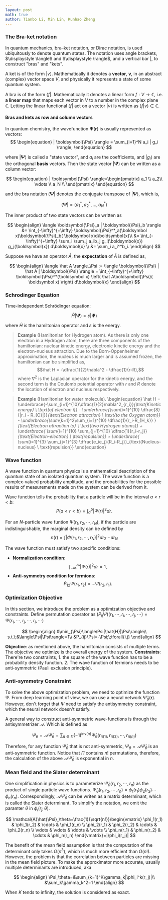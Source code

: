 ```yaml
---
layout: post
math: true
author: Tianbo Li, Min Lin, Kunhao Zheng
---
```


### The Bra-ket notation
In quantum mechanics, bra–ket notation, or Dirac notation, is used ubiquitously to denote quantum states. The notation uses angle brackets, \$\displaystyle \langle\$ and \$\displaystyle \rangle\$, and a vertical bar $\displaystyle |$, to construct "bras" and "kets".

A ket is of the form $\displaystyle |v\rangle$. Mathematically it denotes a **vector**, $\displaystyle \boldsymbol {v}$, in an abstract (complex) vector space $\displaystyle V$, and physically it represents a state of some quantum system.

A bra is of the form $\displaystyle \langle f|$. Mathematically it denotes a linear form $\displaystyle f:V\to \mathbb {C}$, i.e. **a linear map** that maps each vector in $\displaystyle V$ to a number in the complex plane $\displaystyle \mathbb {C}$. Letting the linear functional $\displaystyle \langle f|$ act on a vector $\displaystyle |v\rangle$ is written as $\displaystyle \langle f|v\rangle \in \mathbb {C}$.

#### Bras and kets as row and column vectors
In quantum chemistry, the wavefunction $\displaystyle \boldsymbol{\Psi} ( \boldsymbol r)$ is usually represented as vectors:
$$
\begin{equation}
| \boldsymbol{\Psi} \rangle = \sum_{i=1}^N a_i | g_i \rangle,
\end{equation}
$$

where $| \boldsymbol{\Psi} \rangle$ is called a "state vector", and $a_i$ are the coefficients, and $| g_i \rangle$ are the orthogonal **basis** vectors. Then the state vector $| \boldsymbol{\Psi} \rangle$ can be written as a column vector:

$$
\begin{equation}
    | \boldsymbol{\Psi} \rangle=\begin{pmatrix}
    a_1 \\
    a_2\\
    \vdots \\
    a_N
    \\
    \end{pmatrix}
\end{equation}
$$

and the bra notation $\langle \boldsymbol{\Psi} |$ denotes the conjugate transpose of $| \boldsymbol{\Psi} \rangle$, which is,

$$
    \langle \boldsymbol{\Psi} | = (a_1^*, a_2^*, \dots, a_N^*)
$$

The inner product of two state vectors can be written as

$$
\begin{align}
\langle \boldsymbol{\Psi}_a | \boldsymbol{\Psi}_b \rangle &= \int_{-\infty}^{+\infty} \boldsymbol{\Psi}^*_a(\boldsymbol x)\boldsymbol{\Psi}_b( \boldsymbol x)d\boldsymbol{x}\\
&= \int_{-\infty}^{+\infty} \sum_i \sum_j a_ib_j g_i(\boldsymbol{x})  g_j(\boldsymbol{x})  d\boldsymbol{x}   \\
&= \sum_i a_i^*b_i. 
\end{align}
$$

Suppose we have an operator $\hat A$, the **expectation** of $\hat A$ is defined as,

$$
\begin{align}
\langle \hat A \rangle_\Psi := \langle \boldsymbol{\Psi} | \hat A | \boldsymbol{\Psi} \rangle 
=  \int_{-\infty}^{+\infty} \boldsymbol{\Psi}^*(\boldsymbol x) \left( \hat A\boldsymbol{\Psi}( \boldsymbol x) \right) d\boldsymbol{x} 
\end{align}
$$

### Schrodinger Equation
Time-independent Schrödinger equation:

$$
\hat H | \boldsymbol{\Psi} \rangle = \varepsilon | \boldsymbol{\Psi} \rangle
$$

where $\hat H$ is the hamiltonian operator and $\varepsilon$ is the energy. 



>**Example** (Hamiltonian for Hydrogen atom).
>As there is only one electron in a Hydrogen atom, there are three components of the hamiltonian: nuclear kinetic energy,  electronic kinetic energy and the electron-nucleus attraction. Due to the Born-Oppenheimer approximation, the nucleus is much larger and is assumed frozen, the hamiltonian can be simplified as,
> $$\hat H = -\dfrac{1}{2}\nabla^2 - \dfrac{1}{r-R},$$
> where $\nabla^2$ is the Laplacian operator for the kinetic energy, and the second term is the Coulomb potential operator with $r$ and $R$ denote the location of electron and nucleus respectively.

>**Example** (Hamiltonian for water molecule).
>\begin{equation}
\hat H = \underbrace{-\sum_{i=1}^{10}\dfrac{1}{2}\nabla^2_{r_i}}_{\text{Kinetic energy} \\ \text{of electron i}} - \underbrace{\sum_{i=1}^{10} \dfrac{8}{|r_i - R_{O}|}}_{\text{Electron attraction} \\ \text{to the Oxygen atom}}  - \underbrace{\sum_{k=1}^2\sum_{i=1}^{10} \dfrac{1}{r_i-R_{H_k}} }_{\text{Electron attraction to} \\ \text{two Hydrogen atoms}} + \underbrace{ \sum_{i=1}^{10} \sum_{j=1}^{10} \dfrac{1}{r_i-r_j}}_{\text{Electron-electron} \\ \text{repulsion}} + \underbrace{ \sum_{i=1}^{3} \sum_{j=1}^{3} \dfrac{e_ie_j}{R_i-R_j}}_{\text{Nucleus-nucleus} \\ \text{repulsion}} 
\end{equation}


### Wave function 
A wave function in quantum physics is a mathematical description of the quantum state of an isolated quantum system. The wave function is a complex-valued probability amplitude, and the probabilities for the possible results of measurements made on the system can be derived from it.

Wave function tells the probability that a particle will be in the interval $a<r<b$:
$$
P\left( a<r<b \right) = \int_a^b | \Psi(r) |^2 dr.
$$

For an $N$-particle wave funtion $\Psi(r_1, r_2, \cdots, r_N)$, if the particle are indistinguishable, the marginal density can be defined by
$$
n(r) = \int | \Phi(r_1, r_2, \cdots, r_N) |^2 dr_2 \cdots dr_N
$$


The wave function must satisfy two specific conditions:

* **Normalization condition**:
    $$
    \int_{-\infty}^{\infty} |\Psi(r)|^2 dr = 1,
    $$
* **Anti-symmetry condition for fermions**:
    $$\hat P_{12}\Psi(r_1,r_2)= -\Psi(r_2,r_1).$$


### Optimization Objective
In this section, we introduce the problem as a optimization objective and constraints.
Define permutation operator as $(P_{ij}\Psi)(r_1,\cdots,r_i,\cdots,r_j,\cdots)=\Psi(r_1,\cdots,r_j,\cdots,r_i,\cdots)$

$$
\begin{align}
&\min_{\Psi}\langle\Psi|\hat{H}|\Psi\rangle\\
s.t.\;&\langle\Psi|\Psi\rangle=1\\
&P_{ij}\Psi=-\Psi;\;\forall{i,j}
\end{align}
$$

**Objective**: as mentioned above, the hamiltonian consists of multiple terms. The objective we optimize is the overall energy of the system.
**Constraints**: There're two constraints, 1. the square of the wave function has to be a probability density function. 2. The wave function of fermions needs to be anti-symmetric (Pauli exclusion principle).

### Anti-symmetry Constraint

To solve the above optimization problem, we need to optimize the function $\Psi$. From deep learning point of view, we can use a neural network $\hat{\Psi}_\theta(\boldsymbol{r})$. However, don't forget that $\Psi$ need to satisfy the antisymmetry constraint, which the neural network doesn't satisfy.

A general way to construct anti-symmetric wave-functions is through the antisymmetrizer $\mathcal{A}$. Which is defined as 

$$
\Psi_\theta=\mathcal{A}\hat{\Psi}_\theta=\sum_{\pi\in\Pi}(-1)^{\mathrm{inv}(\pi)}\hat{\Psi}_\theta(r_{\pi(1)},r_{\pi(2)},\cdots,r_{\pi(n)})
$$

Therefore, for any function $\hat{\Psi}_\theta$ that is not anti-symmetric, $\Psi_\theta=\mathcal{A}\hat{\Psi}_\theta$ is an anti-symmetric function. Notice that $\Pi$ contains $n!$ permutations, therefore, the calculation of the above $\mathcal{A}\hat{\Psi}_\theta$ is exponential in $n$. 

### Mean field and the Slater determinant 
One simplification in physics is to parameterize $\hat{\Psi}_\theta(r_1,r_2,\cdots,r_n)$ as the product of single particle wave functions. $\hat{\Psi}_\theta(r_1,r_2,\cdots,r_n)=\phi_1(r_1)\phi_2(r_2)\cdots\phi_n(r_n)$. Correspondingly, $\mathcal{A}\hat{\Psi}_\theta$ can be writen as a matrix determinant, which is called the Slater determinant. To simplify the notation, we omit the paramter $\theta$ in $\phi_i(r_j;\theta)$.

$$
\mathcal{A}\hat{\Psi}_\theta=\frac{1}{\sqrt{n!}}\begin{vmatrix}
\phi_1(r_1) & \phi_1(r_2) & \cdots & \phi_1(r_n) \\ 
\phi_2(r_1) & \phi_2(r_2) & \cdots & \phi_2(r_n) \\ 
\vdots & \vdots & \ddots & \vdots \\
\phi_n(r_1) & \phi_n(r_2) & \cdots & \phi_n(r_n)
\end{vmatrix}=|\phi_i(r_j)|
$$


The benefit of the mean field assumption is that the computation of the determinant only takes $O(n^3)$, which is much more efficient than $O(n!)$. However, the problem is that the correlation between particles are missing in the mean field picture. To make the approximator more accurate, usually multiple determinants are introduced, aka

$$
\begin{align}
\Psi_\theta=&\sum_{k=1}^K\gamma_k|\phi_i^k(r_j)|\\
&\sum_k\gamma_k^2=1
\end{align}
$$

When $K$ tends to infinity, the solution is considered as exact.